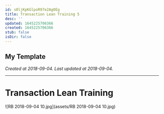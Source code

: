 ```yaml
---
id: s0ljKpKGlpoR97e2Ag0Eg
title: Transaction Lean Training 5
desc: ''
updated: 1645225706366
created: 1645225706366
stub: false
isDir: false
---
```

My Template
---

_Created at 2018-09-04._
_Last updated at 2018-09-04._




---

# Transaction Lean Training


![RB 2018-09-04 10.jpg](assets/RB 2018-09-04 10.jpg)

